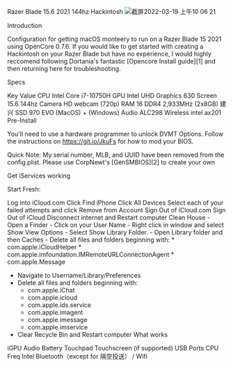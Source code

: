 Razer Blade 15.6 2021 144hz  Hackintosh
![截屏2022-03-19 上午10 06 21](https://user-images.githubusercontent.com/5928959/159103107-c6bdf2a3-fc5d-4b67-90bd-e55a868dcb6b.png)

Introduction

Configuration for getting macOS monteery to run on a Razer Blade 15 2021 using OpenCore 0.7.6. If you would like to get started with creating a Hackintosh on your Razer Blade but have no experience, I would highly reccomend following Dortania's fantastic [Opencore Install guide][1] and then returning here for troubleshooting.



Specs

Key	Value
CPU	Intel Core i7-10750H
GPU	Intel UHD Graphics 630
Screen	15.6 144hz
Camera	HD webcam (720p)
RAM	16 DDR4 2,933MHz (2x8GB)
建兴 SSD 970 EVO (MacOS) +  (Windows)
Audio	ALC298
Wireless intel ax201
Pre-Install

You'll need to use a hardware programmer to unlock DVMT Options. Follow the instructions on https://git.io/JkuFs for how to mod your BIOS.

Quick Note: My serial number, MLB, and UUID have been removed from the config.plist. Please use CorpNewt's [GenSMBIOS][2] to create your own



Get iServices working

Start Fresh:

Log into iCloud.com
Click Find iPhone
Click All Devices
Select each of your failed attempts and click Remove from Account
Sign Out of iCloud.com
Sign Out of iCloud
Disconnect internet and Restart computer
Clean House - Open a Finder - Click on your User Name - Right click in window and select Show View Options - Select Show Library Folder. - Open Library folder and then Caches - Delete all files and folders beginning with: * com.apple.iCloudHelper * com.apple.imfoundation.IMRemoteURLConnectionAgent * com.apple.Message

- Navigate to Username/Library/Preferences 
- Delete all files and folders beginning with:
    * com.apple.iChat
    * com.apple.icloud
    * com.apple.ids.service
    * com.apple.imagent
    * com.apple.imessage
    * com.apple.imservice
- Clear Recycle Bin and Restart computer
What works

iGPU
Audio
Battery
Touchpad
Touchscreen (if supported)
USB Ports
CPU Freq
Intel Bluetooth（except for 隔空投送） / Wifi
